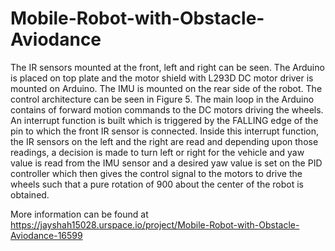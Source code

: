 # Mobile-Robot-with-Obstacle-Aviodance

The IR sensors mounted at the front, left and right can be seen. The Arduino is placed on top plate and the motor shield with L293D DC motor driver is mounted on Arduino. The IMU is mounted on the rear side of the robot. The control architecture can be seen in Figure 5. The main loop in the Arduino contains of forward motion commands to the DC motors driving the wheels. An interrupt function is built which is triggered by the FALLING edge of the pin to which the front IR sensor is connected. Inside this interrupt function, the IR sensors on the left and the right are read and depending upon those readings, a decision is made to turn left or right for the vehicle and yaw value is read from the IMU sensor and a desired yaw value is set on the PID controller which then gives the control signal to the motors to drive the wheels such that a pure rotation of 900 about the center of the robot is obtained.

More information can be found at https://jayshah15028.urspace.io/project/Mobile-Robot-with-Obstacle-Aviodance-16599

